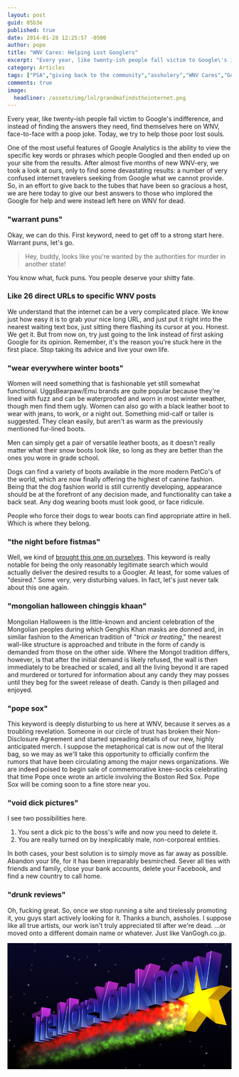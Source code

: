 ```yaml
---
layout: post
guid: 05b3e
published: true
date: 2014-01-28 12:25:57 -0500
author: pope
title: "WNV Cares: Helping Lost Googlers"
excerpt: "Every year, like twenty-ish people fall victim to Google\'s indifference, and instead of finding the answers they need, find themselves here on WNV, face-to-face with a poop joke. Today, we try to help those poor lost souls. "
category: Articles
tags: ["PSA","giving back to the community","assholery","WNV Cares","Google","searching is hard to do","mongolian halloween chinggis khaan","pope sox","candy tastes better when it's been hard won","puns","DR"]
comments: true 
image:
  headliner: /assets/img/lol/grandmafindstheinternet.png
---
```


Every year, like twenty-ish people fall victim to Google's indifference, and instead of finding the answers they need, find themselves here on WNV, face-to-face with a poop joke. Today, we try to help those poor lost souls.

One of the most useful features of Google Analytics is the ability to view the specific key words or phrases which people Googled and then ended up on your site from the results. After almost five months of new WNV-ery, we took a look at ours, only to find some devastating results: a number of very confused internet travelers seeking from Google what we cannot provide. So, in an effort to give back to the tubes that have been so gracious a host, we are here today to give our best answers to those who implored the Google for help and were instead left here on WNV for dead.

### "warrant puns"

Okay, we can do this. First keyword, need to get off to a strong start here. Warrant puns, let's go.

> Hey, buddy, looks like you're wanted by the authorities for murder in another state!

You know what, fuck puns. You people deserve your shitty fate.

### Like 26 direct URLs to specific WNV posts

We understand that the internet can be a very complicated place. We know just how easy it is to grab your nice long URL, and just put it right into the nearest waiting text box, just sitting there flashing its cursor at you. Honest. We get it. But from now on, try just going to the link instead of first asking Google for its opinion. Remember, it's the reason you're stuck here in the first place. Stop taking its advice and live your own life.

### "wear everywhere winter boots"

Women will need something that is fashionable yet still somewhat functional. UggsBearpaw/Emu brands are quite popular because they're lined with fuzz and can be waterproofed and worn in most winter weather, though men find them ugly. Women can also go with a black leather boot to wear with jeans, to work, or a night out. Something mid-calf or taller is suggested. They clean easily, but aren't as warm as the previously mentioned fur-lined boots.

Men can simply get a pair of versatile leather boots, as it doesn't really matter what their snow boots look like, so long as they are better than the ones you wore in grade school.

Dogs can find a variety of boots available in the more modern PetCo's of the world, which are now finally offering the highest of canine fashion. Being that the dog fashion world is still currently developing, appearance should be at the forefront of any decision made, and functionality can take a back seat. Any dog wearing boots must look good, or face ridicule.

People who force their dogs to wear boots can find appropriate attire in hell. Which is where they belong.

### "the night before fistmas"

Well, we kind of [brought this one on ourselves](/post/d25a7). This keyword is really notable for being the only reasonably legitimate search which would actually deliver the desired results to a Googler. At least, for some values of "desired." Some very, very disturbing values. In fact, let's just never talk about this one again.

### "mongolian halloween chinggis khaan"

Mongolian Halloween is the little-known and ancient celebration of the Mongolian peoples during which Genghis Khan masks are donned and, in similar fashion to the American tradition of "_trick or treating_," the nearest wall-like structure is approached and tribute in the form of candy is demanded from those on the other side. Where the Mongol tradition differs, however, is that after the initial demand is likely refused, the wall is then immediately to be breached or scaled, and all the living beyond it are raped and murdered or tortured for information about any candy they may posses until they beg for the sweet release of death. Candy is then pillaged and enjoyed.

### "pope sox"

This keyword is deeply disturbing to us here at WNV, because it serves as a troubling revelation. Someone in our circle of trust has broken their Non-Disclosure Agreement and started spreading details of our new, highly anticipated merch. I suppose the metaphorical cat is now out of the literal bag, so we may as we'll take this opportunity to officially confirm the rumors that have been circulating among the major news organizations. We are indeed poised to begin sale of commemorative knee-socks celebrating that time Pope once wrote an article involving the Boston Red Sox. Pope Sox will be coming soon to a fine store near you.

### "void dick pictures"

I see two possibilities here.

1.  You sent a dick pic to the boss's wife and now you need to delete it.
2.  You are really turned on by inexplicably male, non-corporeal entities.

In both cases, your best solution is to simply move as far away as possible. Abandon your life, for it has been irreparably besmirched. Sever all ties with friends and family, close your bank accounts, delete your Facebook, and find a new country to call home.

### "drunk reviews"

Oh, fucking great. So, once we stop running a site and tirelessly promoting it, you guys start actively looking for it. Thanks a bunch, assholes. I suppose like all true artists, our work isn't truly appreciated til after we're dead. ...or moved onto a different domain name or whatever. Just like VanGogh.co.jp.

![The More You Know](/assets/img/lol/the_more_you_know.png)